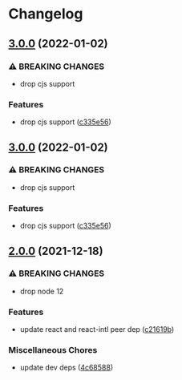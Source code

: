 # Changelog

## [3.0.0](https://github.com/christophehurpeau/use-formatted-message/compare/v2.0.0...v3.0.0) (2022-01-02)


### ⚠ BREAKING CHANGES

* drop cjs support

### Features

* drop cjs support ([c335e56](https://github.com/christophehurpeau/use-formatted-message/commit/c335e560ccfbe06fd6590016a191d8efe9f48768))

## [3.0.0](https://github.com/christophehurpeau/use-formatted-message/compare/v2.0.0...v3.0.0) (2022-01-02)


### ⚠ BREAKING CHANGES

* drop cjs support

### Features

* drop cjs support ([c335e56](https://github.com/christophehurpeau/use-formatted-message/commit/c335e560ccfbe06fd6590016a191d8efe9f48768))

## [2.0.0](https://www.github.com/christophehurpeau/use-formatted-message/compare/v1.0.0...v2.0.0) (2021-12-18)


### ⚠ BREAKING CHANGES

* drop node 12

### Features

* update react and react-intl peer dep ([c21619b](https://www.github.com/christophehurpeau/use-formatted-message/commit/c21619b0d49ea986ec0f4387956b6e876dd29b01))


### Miscellaneous Chores

* update dev deps ([4c68588](https://www.github.com/christophehurpeau/use-formatted-message/commit/4c685887fdd007ae3c352269f2f8710fb548816c))
